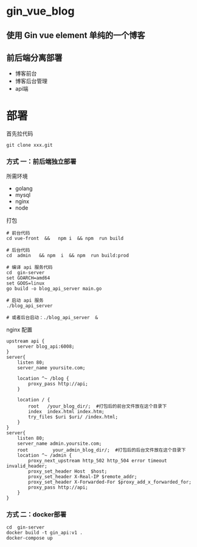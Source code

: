 # gin_vue_blog
## 使用 Gin  vue  element 单纯的一个博客
## 前后端分离部署 
- 博客前台
- 博客后台管理
- api端

# 部署
首先拉代码
```
git clone xxx.git
```
###  方式 一：前后端独立部署
 所需环境
- golang
- mysql
- nginx
- node 

 打包
```
# 前台代码
cd vue-front  &&   npm i  && npm  run build  

# 后台代码
cd  admin   && npm  i  && npm  run build:prod

# 编译 api 服务代码
cd  gin-server 
set GOARCH=amd64
set GOOS=linux
go build -o blog_api_server main.go

# 启动 api 服务
./blog_api_server

# 或者后台启动：./blog_api_server  &

```
nginx 配置

```
upstream api {
    server blog_api:6008;
}
server{
    listen 80;
    server_name yoursite.com;

    location ^~ /blog {
        proxy_pass http://api;
    }
    
    location / {
        root   /your_blog_dir/;  #打包后的前台文件放在这个目录下
        index  index.html index.htm;
        try_files $uri $uri/ /index.html;
    }
}
server{
    listen 80;
    server_name admin.yoursite.com;
    root         your_admin_blog_dir/;  #打包后的后台文件放在这个目录下
    location ^~ /admin {
        proxy_next_upstream http_502 http_504 error timeout invalid_header;
        proxy_set_header Host  $host;
        proxy_set_header X-Real-IP $remote_addr;
        proxy_set_header X-Forwarded-For $proxy_add_x_forwarded_for;
        proxy_pass http://api;
    }
}
```

###  方式 二：docker部署

```
cd  gin-server
docker build -t gin_api:v1 .
docker-compose up 
```